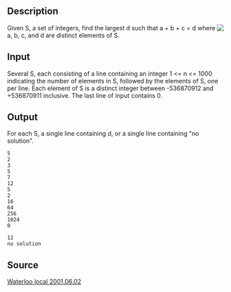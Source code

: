 <h2>Description</h2><img src="images/2549_1.jpg" align="right"><p>Given S, a set of integers, find the largest d such that a + b + c = d where a, b, c, and d are distinct elements of S. </p><h2>Input</h2><p>Several S, each consisting of a line containing an integer 1 &lt;= n &lt;= 1000 indicating the number of elements in S, followed by the elements of S, one per line. Each element of S is a distinct integer between -536870912 and +536870911 inclusive. The last line of input contains 0. </p><h2>Output</h2><p>For each S, a single line containing d, or a single line containing "no solution". </p><pre><code class="language-input1">5
2 
3 
5 
7 
12
5
2 
16 
64 
256 
1024
0
</code></pre><pre><code class="language-output1">12
no solution
</code></pre><h2>Source</h2><a href="searchproblem?field=source&amp;key=Waterloo+local+2001.06.02">Waterloo local 2001.06.02</a>